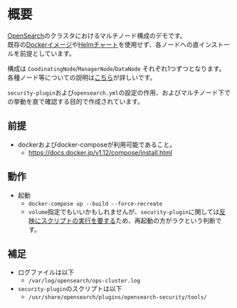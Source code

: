 # 概要

[OpenSearch](https://opensearch.org/)のクラスタにおけるマルチノード構成のデモです。  
既存の[Dockerイメージ](https://github.com/opensearch-project/docker-images)や[Helmチャート](https://github.com/opensearch-project/helm-charts)を使用せず、各ノードへの直インストールを前提としています。

構成は `CoodinatingNode`/`ManagerNode`/`DataNode` それぞれ1つずつとなります。  
各種ノード等についての説明は[こちら](https://opensearch.org/docs/latest/tuning-your-cluster/index/)が詳しいです。

`security-plugin`および`opensearch.yml`の設定の作用、およびマルチノード下での挙動を直で確認する目的で作成されています。

## 前提

- dockerおよびdocker-composeが利用可能であること。
  - https://docs.docker.jp/v1.12/compose/install.html

## 動作

 - 起動 
   - `docker-compose up --build --force-recreate`
   - `volume`指定でもいいかもしれませんが、`security-plugin`に関しては[反映にスクリプトの実行を要する](https://opensearch.org/docs/latest/security/configuration/security-admin)ため、再起動の方がラクという判断です。

## 補足

 - ログファイルは以下
   - `/var/log/opensearch/ops-cluster.log`
 - `security-plugin`のスクリプトは以下
   - `/usr/share/opensearch/plugins/opensearch-security/tools/`
